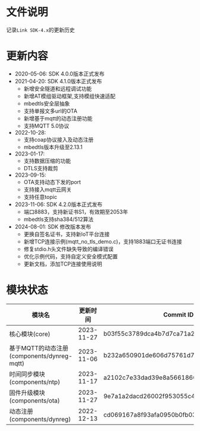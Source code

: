 # 文件说明

记录`Link SDK-4.x`的更新历史

# 更新内容

+ 2020-05-06: SDK 4.0.0版本正式发布
+ 2021-04-20: SDK 4.1.0版本正式发布
  +  新增安全隧道和远程调试功能
  +  新增AT模组驱动框架,支持模组快速适配
  +  mbedtls安全层抽象
  +  支持单报文多url的OTA
  +  新增基于mqtt的动态注册功能
  +  支持MQTT 5.0协议
+ 2022-10-28:
  +  支持coap协议接入及动态注册
  +  mbedtls版本升级至2.13.1
+ 2023-01-17:
  +  支持数据压缩的功能
  +  DTLS支持裁剪
+ 2023-09-15:
  + OTA支持动态下发的port
  + 支持接入mqtt云网关
  + 支持任意topic
+ 2023-11-06: SDK 4.2.0版本正式发布
  + 端口8883，支持新证书S1，有效期至2053年
  + mbedtls支持sha384/512算法
+ 2024-08-01: SDK 修改版本发布
  + 更换自签名证书，支持新IoT平台连接
  + 新增TCP连接示例(mqtt_no_tls_demo.c)，支持1883端口无证书连接
  + 修复stdio.h头文件缺失导致的编译错误
  + 优化示例代码，支持自定义安全模式配置
  + 更新文档，添加TCP连接使用说明

# 模块状态


| 模块名                                      | 更新时间    | Commit ID
|---------------------------------------------|-------------|---------------------------------------------
| 核心模块(core)                              | 2023-11-27  | b03f55c3789dca4b7d7ca71a2a7abf121742515d
| 基于MQTT的动态注册(components/dynreg-mqtt)  | 2023-11-06  | b232a650901de606d75761d71d6de30b127ac3bc
| 时间同步模块(components/ntp)                | 2023-11-17  | a2102c7e33dad39e8a566186078753930a9cad49
| 固件升级模块(components/ota)                | 2023-11-27  | 9e7a1a2dacd26002f953055c4a84972904bcfcac
| 动态注册(components/dynreg)                 | 2022-12-13  | cd069167a8f93afa0950b0fb03593001e4c29ddf



